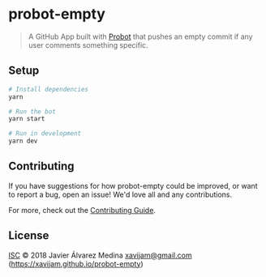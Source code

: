 # probot-empty

> A GitHub App built with [Probot](https://probot.github.io) that pushes an empty commit if any user comments something specific.

## Setup

```sh
# Install dependencies
yarn

# Run the bot
yarn start

# Run in development
yarn dev
```

## Contributing

If you have suggestions for how probot-empty could be improved, or want to report a bug, open an issue! We'd love all and any contributions.

For more, check out the [Contributing Guide](CONTRIBUTING.md).

## License

[ISC](LICENSE) © 2018 Javier Álvarez Medina <xavijam@gmail.com> (https://xavijam.github.io/probot-empty)
